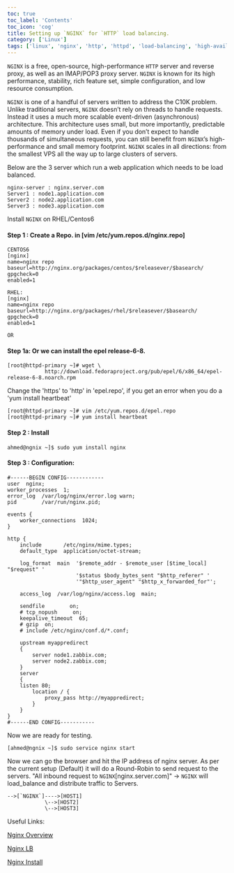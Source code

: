 ```yaml
---
toc: true 
toc_label: 'Contents' 
toc_icon: 'cog'
title: Setting up `NGINX` for `HTTP` load balancing.
category: ['Linux']
tags: ['linux', 'nginx', 'http', 'httpd', 'load-balancing', 'high-availability']
---
```


`NGINX` is a free, open-source, high-performance `HTTP` server and reverse proxy, as well as an IMAP/POP3 proxy server. `NGINX` is known for its high performance, stability, rich feature set, simple configuration, and low resource consumption.

`NGINX` is one of a handful of servers written to address the C10K problem. Unlike traditional servers, `NGINX` doesn’t rely on threads to handle requests. Instead it uses a much more scalable event-driven (asynchronous) architecture. This architecture uses small, but more importantly, predictable amounts of memory under load. Even if you don’t expect to handle thousands of simultaneous requests, you can still benefit from `NGINX`’s high-performance and small memory footprint. `NGINX` scales in all directions: from the smallest VPS all the way up to large clusters of servers.


Below are the 3 server which run a web application which needs to be load balanced.

	nginx-server : nginx.server.com
	Server1 : node1.application.com 
	Server2 : node2.application.com 
	Server3 : node3.application.com 

Install `NGINX` on RHEL/Centos6

#### Step 1 : Create a Repo. in [vim /etc/yum.repos.d/nginx.repo]

	CENTOS6
	[nginx]
	name=nginx repo
	baseurl=http://nginx.org/packages/centos/$releasever/$basearch/
	gpgcheck=0
	enabled=1

	RHEL:
	[nginx]
	name=nginx repo
	baseurl=http://nginx.org/packages/rhel/$releasever/$basearch/
	gpgcheck=0
	enabled=1
	
	OR 
	
#### Step 1a: Or we can install the epel release-6-8.

	[root@httpd-primary ~]# wget \
                http://download.fedoraproject.org/pub/epel/6/x86_64/epel-release-6-8.noarch.rpm

Change the 'https' to 'http' in 'epel.repo', if you get an error when you do a 'yum install heartbeat'

	[root@httpd-primary ~]# vim /etc/yum.repos.d/epel.repo
	[root@httpd-primary ~]# yum install heartbeat	

#### Step 2 : Install 

	ahmed@ngnix ~]$ sudo yum install nginx

#### Step 3 : Configuration:

	#------BEGIN CONFIG------------
	user  nginx;
	worker_processes  1;
	error_log  /var/log/nginx/error.log warn;
	pid        /var/run/nginx.pid;

	events {
		worker_connections  1024;
	}

	http {
		include       /etc/nginx/mime.types;
		default_type  application/octet-stream;

		log_format  main  '$remote_addr - $remote_user [$time_local] "$request" '
						  '$status $body_bytes_sent "$http_referer" '
						  '"$http_user_agent" "$http_x_forwarded_for"';

		access_log  /var/log/nginx/access.log  main;

		sendfile        on;
		# tcp_nopush     on;
		keepalive_timeout  65;
		# gzip  on;
		# include /etc/nginx/conf.d/*.conf;
		
		upstream myappredirect 
		{
			server node1.zabbix.com;
			server node2.zabbix.com;
		}
		server 
		{
		listen 80;
			location / {
				proxy_pass http://myappredirect;
			}    
		}
	}
	#------END CONFIG-----------


Now we are ready for testing.

	[ahmed@ngnix ~]$ sudo service nginx start

Now we can go the browser and hit the IP address of nginx server.
As per the current setup (Default) it will do a Round-Robin to send request to the servers.
"All inbound request to `NGINX`[nginx.server.com]" -> `NGINX` will load_balance and distribute traffic to Servers.
 
	-->[`NGINX`]---->[HOST1]
				\-->[HOST2]
				\-->[HOST3]

				
Useful Links:

[Nginx Overview](http://nginx.com/resources/admin-guide/load-balancer/#overview)

[Nginx LB](http://nginx.org/en/docs/http/load_balancing.html)

[Nginx Install](http://wiki.nginx.org/Install)